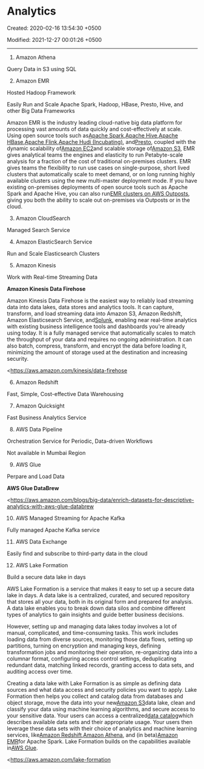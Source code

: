 # Analytics

Created: 2020-02-16 13:54:30 +0500

Modified: 2021-12-27 00:01:26 +0500

---

1.  Amazon Athena

Query Data in S3 using SQL



2.  Amazon EMR

Hosted Hadoop Framework



Easily Run and Scale Apache Spark, Hadoop, HBase, Presto, Hive, and other Big Data Frameworks



Amazon EMR is the industry leading cloud-native big data platform for processing vast amounts of data quickly and cost-effectively at scale. Using open source tools such as[Apache Spark](https://aws.amazon.com/emr/features/spark/),[Apache Hive](https://aws.amazon.com/emr/features/hive/),[Apache HBase](https://aws.amazon.com/emr/features/hbase/),[Apache Flink](https://aws.amazon.com/blogs/big-data/use-apache-flink-on-amazon-emr/),[Apache Hudi (Incubating)](https://aws.amazon.com/emr/features/hudi/), and[Presto](https://aws.amazon.com/emr/features/presto/), coupled with the dynamic scalability of[Amazon EC2](https://aws.amazon.com/ec2/)and scalable storage of[Amazon S3](https://aws.amazon.com/s3/), EMR gives analytical teams the engines and elasticity to run Petabyte-scale analysis for a fraction of the cost of traditional on-premises clusters. EMR gives teams the flexibility to run use cases on single-purpose, short lived clusters that automatically scale to meet demand, or on long running highly available clusters using the new multi-master deployment mode. If you have existing on-premises deployments of open source tools such as Apache Spark and Apache Hive, you can also run[EMR clusters on AWS Outposts](https://aws.amazon.com/emr/features/outposts/), giving you both the ability to scale out on-premises via Outposts or in the cloud.



3.  Amazon CloudSearch

Managed Search Service



4.  Amazon ElasticSearch Service

Run and Scale Elasticsearch Clusters



5.  Amazon Kinesis

Work with Real-time Streaming Data



**Amazon Kinesis Data Firehose**

Amazon Kinesis Data Firehose is the easiest way to reliably load streaming data into data lakes, data stores and analytics tools. It can capture, transform, and load streaming data into Amazon S3, Amazon Redshift, Amazon Elasticsearch Service, and[Splunk](https://aws.amazon.com/kinesis/data-firehose/splunk/), enabling near real-time analytics with existing business intelligence tools and dashboards you're already using today. It is a fully managed service that automatically scales to match the throughput of your data and requires no ongoing administration. It can also batch, compress, transform, and encrypt the data before loading it, minimizing the amount of storage used at the destination and increasing security.



<https://aws.amazon.com/kinesis/data-firehose



6.  Amazon Redshift

Fast, Simple, Cost-effective Data Warehousing



7.  Amazon Quicksight

Fast Business Analytics Service



8.  AWS Data Pipeline

Orchestration Service for Periodic, Data-driven Workflows



Not available in Mumbai Region



9.  AWS Glue

Perpare and Load Data



**AWS Glue DataBrew**

<https://aws.amazon.com/blogs/big-data/enrich-datasets-for-descriptive-analytics-with-aws-glue-databrew





10. AWS Managed Streaming for Apache Kafka

Fully managed Apache Kafka service



11. AWS Data Exchange

Easily find and subscribe to third-party data in the cloud



12. AWS Lake Formation

Build a secure data lake in days



AWS Lake Formation is a service that makes it easy to set up a secure data lake in days. A data lake is a centralized, curated, and secured repository that stores all your data, both in its original form and prepared for analysis. A data lake enables you to break down data silos and combine different types of analytics to gain insights and guide better business decisions.



However, setting up and managing data lakes today involves a lot of manual, complicated, and time-consuming tasks. This work includes loading data from diverse sources, monitoring those data flows, setting up partitions, turning on encryption and managing keys, defining transformation jobs and monitoring their operation, re-organizing data into a columnar format, configuring access control settings, deduplicating redundant data, matching linked records, granting access to data sets, and auditing access over time.



Creating a data lake with Lake Formation is as simple as defining data sources and what data access and security policies you want to apply. Lake Formation then helps you collect and catalog data from databases and object storage, move the data into your new[Amazon S3](https://aws.amazon.com/s3/)data lake, clean and classify your data using machine learning algorithms, and secure access to your sensitive data. Your users can access a centralized[data catalog](https://aws.amazon.com/glue/faqs/#AWS_Glue_Data_Catalog/)which describes available data sets and their appropriate usage. Your users then leverage these data sets with their choice of analytics and machine learning services, like[Amazon Redshift](https://aws.amazon.com/redshift/),[Amazon Athena](https://aws.amazon.com/athena/), and (in beta)[Amazon EMR](https://aws.amazon.com/emr/)for Apache Spark. Lake Formation builds on the capabilities available in[AWS Glue](https://aws.amazon.com/glue/).



<https://aws.amazon.com/lake-formation
